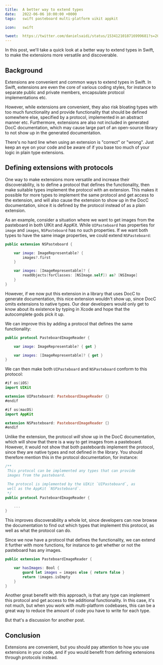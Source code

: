 ```yaml
---
title:  A better way to extend types
date:   2022-06-06 10:00:00 +0000
tags:   swift pasteboard multi-platform uikit appkit

icon:   swift

tweet:  https://twitter.com/danielsaidi/status/1534121018716999681?s=20&t=HuAkOPV9JSNSw7eWgtmaVQ
---
```


In this post, we'll take a quick look at a better way to extend types in Swift, to make the extensions more versatile and discoverable.


## Background

Extensions are convenient and common ways to extend types in Swift. In Swift, extensions are even the core of various coding styles, for instance to separate public and private members, encapsulate protocol implementations etc.

However, while extensions are convenient, they also risk bloating types with too much functionality and provide functionality that should be defined somewhere else, specified by a protocol, implemented in an abstract manner etc. Furthermore, extensions are also not included in generated DocC documentation, which may cause large part of an open-source library to not show up in the generated documentation.

There's no hard line when using an extension is "correct" or "wrong". Just keep an eye on your code and be aware of if you base too much of your logic in plain type extensions.


## Defining extensions with protocols

One way to make extensions more versatile and increase their discoverability, is to define a protocol that defines the functionality, then make suitable types implement the protocol with an extension. This makes it possible for more types to implement the same protocol and get access to the extension, and will also cause the extension to show up in the DocC documentation, since it is defined by the protocol instead of as a plain extension.

As an example, consider a situation where we want to get images from the pasteboard in both UIKit and AppKit. While `UIPasteboard` has properties for `image` and `images`, `NSPasteboard` has no such properties. If we want both types to have the same image properties, we could extend `NSPasteboard`:

```swift
public extension NSPasteboard {

    var image: ImageRepresentable? {
        images?.first
    }

    var images: [ImageRepresentable]? {
        readObjects(forClasses: [NSImage.self]) as? [NSImage]
    }
}
```

However, if we now put this extension in a library that uses DocC to generate documentation, this nice extension wouldn't show up, since DocC omits extensions to native types. Our dear developers would only get to know about its existence by typing in Xcode and hope that the autocomplete gods pick it up.

We can improve this by adding a protocol that defines the same functionality:

```swift
public protocol PasteboardImageReader {

    var image: ImageRepresentable? { get }

    var images: [ImageRepresentable]? { get }
}
```

We can then make both `UIPasteboard` and `NSPasteboard` conform to this protocol:

```swift
#if os(iOS)
import UIKit

extension UIPasteboard: PasteboardImageReader {}
#endif

#if os(macOS)
import AppKit

extension NSPasteboard: PasteboardImageReader {}
#endif
```

Unlike the extension, the protocol *will* show up in the DocC documentation, which will show that there is a way to get images from a pasteboard. However, it would not show that both pasteboards implement the protocol, since they are native types and not defined in the library. You should therefore mention this in the protocol documentation, for instance:

```swift
/**
 This protocol can be implemented any types that can provide
 images from the pasteboard.

 The protocol is implemented by the UIKit `UIPasteboard`, as
 well as the AppKit `NSPasteboard`.
 */
public protocol PasteboardImageReader {

    ...
}
```

This improves discoverability a whole lot, since developers can now browse the documentation to find out which types that implement this protocol, as well as what the protocol can do.

Since we now have a protocol that defines the functionality, we can extend it further with more functions, for instance to get whether or not the pasteboard has any images.

```swift
public extension PasteboardImageReader {

    var hasImages: Bool {
        guard let images = images else { return false }
        return !images.isEmpty
    }
}
```

Another great benefit with this approach, is that any type can implement this protocol and get access to the additional functionality. In this case, it's not much, but when you work with multi-platform codebases, this can be a great way to reduce the amount of code you have to write for each type.

But that's a discussion for another post.


## Conclusion

Extensions are convenient, but you should pay attention to how you use extensions in your code, and if you would benefit from defining extensions through protocols instead.